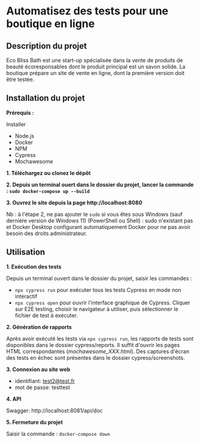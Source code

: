 # Automatisez des tests pour une boutique en ligne
## Description du projet
Eco Bliss Bath est une start-up spécialisée dans la vente de produits de beauté écoresponsables dont le produit principal est un savon solide.
La boutique prépare un site de vente en ligne, dont la première version doit être testée.


## Installation du projet

**Prérequis :**

Installer
- Node.js
- Docker
- NPM
- Cypress
- Mochawesome


**1. Téléchargez ou clonez le dépôt**

**2. Depuis un terminal ouert dans le dossier du projet, lancer la commande : `sudo docker-compose up --build`**

**3. Ouvrez le site depuis la page http://localhost:8080**

Nb : à l'étape 2, ne pas ajouter le `sudo` si vous êtes sous Windows (sauf dernière version de Windows 11) (PowerShell ou Shell) : sudo n'existant pas et Docker Desktop configurant automatiquement Docker pour ne pas avoir besoin des droits administrateur.

## Utilisation

**1. Exécution des tests**

Depuis un terminal ouvert dans le dossier du projet, saisir les commandes :

- `npx cypress run` pour exécuter tous les tests Cypress en mode non interactif
- `npx cypress open` pour ouvrir l'interface graphique de Cypress. Cliquer sur E2E testing, choisir le navigateur à utiliser, puis sélectionner le fichier de test à exécuter.

**2. Génération de rapports**

Après avoir exécuté les tests via `npx cypress run`, les rapports de tests sont disponibles dans le dossier cypress/reports. Il suffit d'ouvrir les pages HTML correspondantes (_mochawesome_XXX.html_).
Des captures d'écran des tests en échec sont présentes dans le dossier cypress/screenshots.

**3. Connexion au site web**

- identifiant: test2@test.fr 
- mot de passe: testtest

**4. API**

Swagger: http://localhost:8081/api/doc

**5. Fermeture du projet**

Saisir la commande : `docker-compose down`
